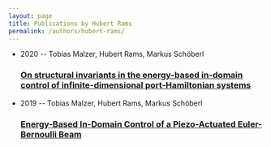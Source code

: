 ```yaml
---
layout: page
title: Publications by Hubert Rams
permalink: /authors/hubert-rams/
---
```


<ul class="post-list">
<li><span class='post-meta'>2020 -- Tobias Malzer, Hubert Rams, Markus Schöberl</span><h3><a class='post-link' href='../../on-structural-invariants-in-the-energy-based-in-domain-control-of-infinite-dimensional-port-hamiltonian-systems'>On structural invariants in the energy-based in-domain control of infinite-dimensional port-Hamiltonian systems</a></h3></li>
<li><span class='post-meta'>2019 -- Tobias Malzer, Hubert Rams, Markus Schöberl</span><h3><a class='post-link' href='../../energy-based-in-domain-control-of-a-piezo-actuated-euler-bernoulli-beam'>Energy-Based In-Domain Control of a Piezo-Actuated Euler-Bernoulli Beam</a></h3></li>

</ul>
